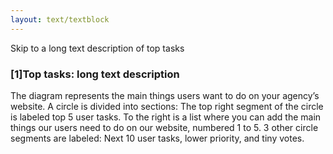 ```yaml
---
layout: text/textblock
---
```

Skip to a long text description of top tasks 

### [1]Top tasks: long text description 

The diagram represents the main things users want to do on your agency’s website.
A circle is divided into sections:
The top right segment of the circle is labeled top 5 user tasks. To the right is a list where you can add the main things our users need to do on our website, numbered 1 to 5.
3 other circle segments are labeled: Next 10 user tasks, lower priority, and tiny votes.
